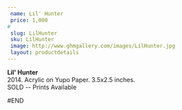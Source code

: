 ```yaml
---
 name: Lil' Hunter
 price: 1,000
#
 slug: LilHunter
 sku: LilHunter
 image: http://www.ghmgallery.com/images/LilHunter.jpg
 layout: productdetails
---
```

<strong>Lil' Hunter</strong><br />
 2014. Acrylic on Yupo Paper. 3.5x2.5 inches.<br />
 SOLD -- Prints Available<br />
 
 
 
 
#END